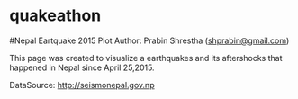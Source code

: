 # quakeathon
#Nepal Eartquake 2015 Plot
Author: Prabin Shrestha (shprabin@gmail.com)

This page was created to visualize a earthquakes and its aftershocks that happened in Nepal since April 25,2015.

DataSource: http://seismonepal.gov.np
